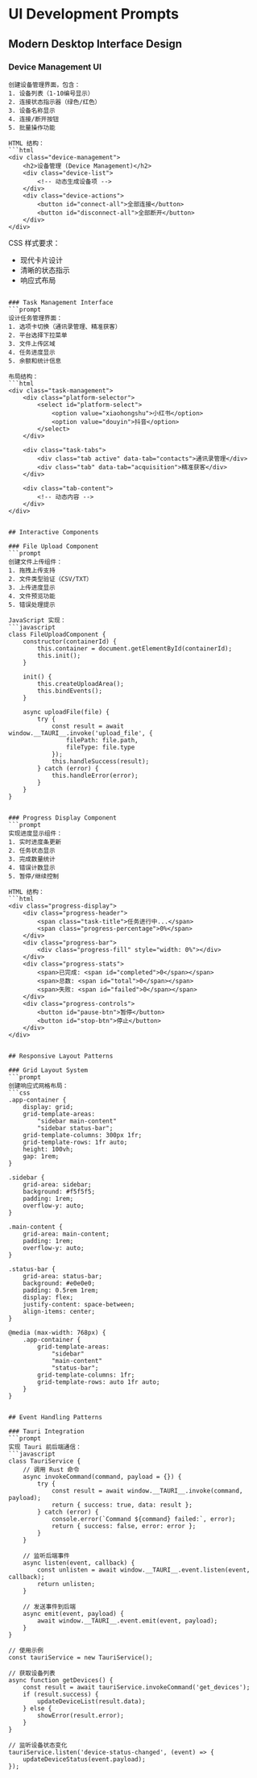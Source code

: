 # UI Development Prompts

## Modern Desktop Interface Design

### Device Management UI
```prompt
创建设备管理界面，包含：
1. 设备列表（1-10编号显示）
2. 连接状态指示器（绿色/红色）
3. 设备名称显示
4. 连接/断开按钮
5. 批量操作功能

HTML 结构：
```html
<div class="device-management">
    <h2>设备管理 (Device Management)</h2>
    <div class="device-list">
        <!-- 动态生成设备项 -->
    </div>
    <div class="device-actions">
        <button id="connect-all">全部连接</button>
        <button id="disconnect-all">全部断开</button>
    </div>
</div>
```

CSS 样式要求：
- 现代卡片设计
- 清晰的状态指示
- 响应式布局
```

### Task Management Interface
```prompt
设计任务管理界面：
1. 选项卡切换（通讯录管理、精准获客）
2. 平台选择下拉菜单
3. 文件上传区域
4. 任务进度显示
5. 余额和统计信息

布局结构：
```html
<div class="task-management">
    <div class="platform-selector">
        <select id="platform-select">
            <option value="xiaohongshu">小红书</option>
            <option value="douyin">抖音</option>
        </select>
    </div>

    <div class="task-tabs">
        <div class="tab active" data-tab="contacts">通讯录管理</div>
        <div class="tab" data-tab="acquisition">精准获客</div>
    </div>

    <div class="tab-content">
        <!-- 动态内容 -->
    </div>
</div>
```
```

## Interactive Components

### File Upload Component
```prompt
创建文件上传组件：
1. 拖拽上传支持
2. 文件类型验证（CSV/TXT）
3. 上传进度显示
4. 文件预览功能
5. 错误处理提示

JavaScript 实现：
```javascript
class FileUploadComponent {
    constructor(containerId) {
        this.container = document.getElementById(containerId);
        this.init();
    }

    init() {
        this.createUploadArea();
        this.bindEvents();
    }

    async uploadFile(file) {
        try {
            const result = await window.__TAURI__.invoke('upload_file', {
                filePath: file.path,
                fileType: file.type
            });
            this.handleSuccess(result);
        } catch (error) {
            this.handleError(error);
        }
    }
}
```
```

### Progress Display Component
```prompt
实现进度显示组件：
1. 实时进度条更新
2. 任务状态显示
3. 完成数量统计
4. 错误计数显示
5. 暂停/继续控制

HTML 结构：
```html
<div class="progress-display">
    <div class="progress-header">
        <span class="task-title">任务进行中...</span>
        <span class="progress-percentage">0%</span>
    </div>
    <div class="progress-bar">
        <div class="progress-fill" style="width: 0%"></div>
    </div>
    <div class="progress-stats">
        <span>已完成: <span id="completed">0</span></span>
        <span>总数: <span id="total">0</span></span>
        <span>失败: <span id="failed">0</span></span>
    </div>
    <div class="progress-controls">
        <button id="pause-btn">暂停</button>
        <button id="stop-btn">停止</button>
    </div>
</div>
```
```

## Responsive Layout Patterns

### Grid Layout System
```prompt
创建响应式网格布局：
```css
.app-container {
    display: grid;
    grid-template-areas:
        "sidebar main-content"
        "sidebar status-bar";
    grid-template-columns: 300px 1fr;
    grid-template-rows: 1fr auto;
    height: 100vh;
    gap: 1rem;
}

.sidebar {
    grid-area: sidebar;
    background: #f5f5f5;
    padding: 1rem;
    overflow-y: auto;
}

.main-content {
    grid-area: main-content;
    padding: 1rem;
    overflow-y: auto;
}

.status-bar {
    grid-area: status-bar;
    background: #e0e0e0;
    padding: 0.5rem 1rem;
    display: flex;
    justify-content: space-between;
    align-items: center;
}

@media (max-width: 768px) {
    .app-container {
        grid-template-areas:
            "sidebar"
            "main-content"
            "status-bar";
        grid-template-columns: 1fr;
        grid-template-rows: auto 1fr auto;
    }
}
```
```

## Event Handling Patterns

### Tauri Integration
```prompt
实现 Tauri 前后端通信：
```javascript
class TauriService {
    // 调用 Rust 命令
    async invokeCommand(command, payload = {}) {
        try {
            const result = await window.__TAURI__.invoke(command, payload);
            return { success: true, data: result };
        } catch (error) {
            console.error(`Command ${command} failed:`, error);
            return { success: false, error: error };
        }
    }

    // 监听后端事件
    async listen(event, callback) {
        const unlisten = await window.__TAURI__.event.listen(event, callback);
        return unlisten;
    }

    // 发送事件到后端
    async emit(event, payload) {
        await window.__TAURI__.event.emit(event, payload);
    }
}

// 使用示例
const tauriService = new TauriService();

// 获取设备列表
async function getDevices() {
    const result = await tauriService.invokeCommand('get_devices');
    if (result.success) {
        updateDeviceList(result.data);
    } else {
        showError(result.error);
    }
}

// 监听设备状态变化
tauriService.listen('device-status-changed', (event) => {
    updateDeviceStatus(event.payload);
});
```
```
